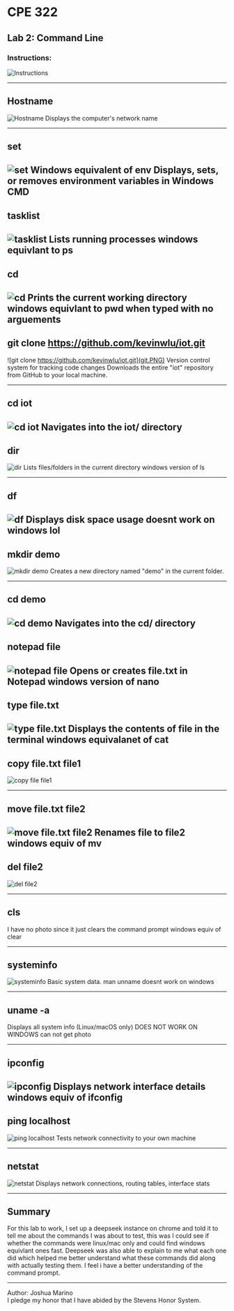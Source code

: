 # CPE 322
## Lab 2: Command Line
### Instructions:
![Instructions](Lab2Instructions.PNG)


---

## Hostname
![Hostname](hostname.PNG)
Displays the computer's network name

---

## set
![set](set.PNG)
Windows equivalent of env
Displays, sets, or removes environment variables in Windows CMD
---

## tasklist
![tasklist](tasklist.PNG)
Lists running processes
windows equivlant to ps
---

## cd
![cd](cd.PNG)
 Prints the current working directory 
 windows equivlant to pwd when typed with no arguements
---

## git clone https://github.com/kevinwlu/iot.git
![git clone https://github.com/kevinwlu/iot.git](git.PNG)
Version control system for tracking code changes
Downloads the entire "iot" repository from GitHub to your local machine.

---

## cd iot
![cd iot](cdiot.PNG)
Navigates into the iot/ directory
---

## dir
![dir](dir.PNG)
Lists files/folders in the current directory 
windows version of ls

---

## df
![df](df.PNG)
 Displays disk space usage
 doesnt work on windows lol
---

## mkdir demo
![mkdir demo](mkdirdemo.PNG)
Creates a new directory named "demo" in the current folder.

---

## cd demo
![cd demo](cddemo.PNG)
Navigates into the cd/ directory
---

## notepad file
![notepad file](notepad.PNG)
Opens or creates file.txt in Notepad
windows version of nano
---

## type file.txt
![type file.txt](type.PNG)
 Displays the contents of file in the terminal
 windows equivalanet of cat
---

## copy file.txt file1
![copy file file1](copy.PNG)

---

## move file.txt file2
![move file.txt file2](move.PNG)
Renames file to file2
windows equiv of mv
---

## del file2
![del file2](del.PNG)

---

## cls
I have no photo since it just clears the command prompt 
windows equiv of clear

---

## systeminfo
![systeminfo](systeminfo.PNG)
 Basic system data.
 man unname doesnt work on windows

---

## uname -a
Displays all system info (Linux/macOS only)
DOES NOT WORK ON WINDOWS can not get photo

---

## ipconfig
![ipconfig](ipconfig.PNG)
Displays network interface details
windows equiv of ifconfig
---

## ping localhost
![ping localhost](ping.PNG)
Tests network connectivity to your own machine

---

## netstat
![netstat](netstat.PNG)
Displays network connections, routing tables, interface stats


---
## Summary
For this lab to work, I set up a deepseek instance on chrome and told it to tell me about the commands I was about to test, this was I could see if whether the commands were linux/mac only and could find windows equivlant ones fast. Deepseek was also able to explain to me what each one did which helped me better understand what these commands did along with actually testing them. I feel i have a better understanding of the command prompt. 

---
Author: Joshua Marino </br>
I pledge my honor that I have abided by the Stevens Honor System.

